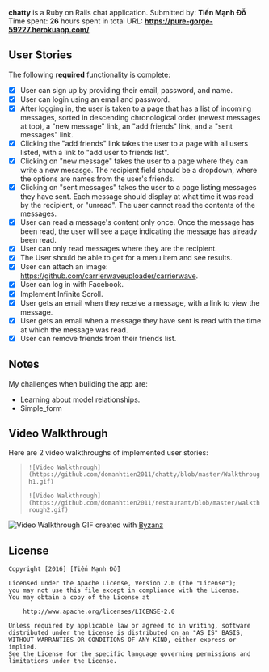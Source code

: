**chatty** is a Ruby on Rails chat application.
Submitted by: **Tiến Mạnh Đỗ**
Time spent: **26** hours spent in total
URL: **https://pure-gorge-59227.herokuapp.com/**
## User Stories

The following **required** functionality is complete:
* [x] User can sign up by providing their email, password, and name.
* [x] User can login using an email and password.
* [x] After logging in, the user is taken to a page that has a list of incoming messages, sorted in descending chronological order (newest messages at top), a "new message" link, an "add friends" link, and a "sent messages" link.
* [x] Clicking the "add friends" link takes the user to a page with all users listed, with a link to "add user to friends list".
* [x] Clicking on "new message" takes the user to a page where they can write a new mesasge. The recipient field should be a dropdown, where the options are names from the user's friends.
* [x] Clicking on "sent messages" takes the user to a page listing messages they have sent. Each message should display at what time it was read by the recipient, or "unread". The user cannot read the contents of the messages.
* [x] User can read a message's content only once. Once the message has been read, the user will see a page indicating the message has already been read.
* [x] User can only read messages where they are the recipient.
* [x] The User should be able to get for a menu item and see results.
* [x] User can attach an image: https://github.com/carrierwaveuploader/carrierwave.
* [x] User can log in with Facebook.
* [x] Implement Infinite Scroll.
* [x] User gets an email when they receive a message, with a link to view the message.
* [x] User gets an email when a message they have sent is read with the time at which the message was read.
* [x] User can remove friends from their friends list.

## Notes
My challenges when building the app are:
* Learning about model relationships.
* Simple_form

## Video Walkthrough

Here are 2 video walkthroughs of implemented user stories:
> `![Video Walkthrough](https://github.com/domanhtien2011/chatty/blob/master/Walkthrough1.gif)`
>
> `![Video Walkthrough](https://github.com/domanhtien2011/restaurant/blob/master/walkthrough2.gif)`
>
![Video Walkthrough]()
GIF created with [Byzanz](https://github.com/GNOME/byzanz)

## License

    Copyright [2016] [Tiến Mạnh Đỗ]

    Licensed under the Apache License, Version 2.0 (the "License");
    you may not use this file except in compliance with the License.
    You may obtain a copy of the License at

        http://www.apache.org/licenses/LICENSE-2.0

    Unless required by applicable law or agreed to in writing, software
    distributed under the License is distributed on an "AS IS" BASIS,
    WITHOUT WARRANTIES OR CONDITIONS OF ANY KIND, either express or implied.
    See the License for the specific language governing permissions and
    limitations under the License.
